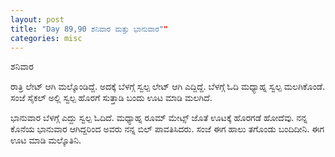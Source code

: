 ```yaml
---
layout: post
title: "Day 89,90 ಶನಿವಾರ ಮತ್ತು ಭಾನುವಾರ""
categories: misc
---
```


ಶನಿವಾರ

ರಾತ್ರಿ ಲೇಟ್ ಆಗಿ ಮಲ್ಕೊಂಡಿದ್ದೆ. ಅದಕ್ಕೆ ಬೆಳಗ್ಗೆ ಸ್ವಲ್ಪ ಲೇಟ್ ಆಗಿ ಎದ್ದಿದ್ದೆ. ಬೆಳಗ್ಗೆ ಓದಿ ಮಧ್ಯಾಹ್ನ ಸ್ವಲ್ಪ ಮಲಗಿಕೊಂಡೆ. ಸಂಜೆ ಸೈಕಲ್ ಅಲ್ಲಿ ಸ್ವಲ್ಪ ಹೊರಗೆ ಸುತ್ತಾಡಿ ಬಂದು ಊಟ ಮಾಡಿ ಮಲಗಿದೆ.

ಭಾನುವಾರ
ಬೆಳಗ್ಗೆ ಎದ್ದು ಸ್ವಲ್ಪ ಓದಿದೆ. ಮಧ್ಯಾಹ್ನ ರೂಮ್ ಮೇಟ್ಸ್ ಜೊತೆ ಊಟಕ್ಕೆ ಹೊರಗಡೆ ಹೋದೆವು. ನನ್ನ ಕೊನೆಯ ಭಾನುವಾರ ಆಗಿದ್ದರಿಂದ ಅವರು ನನ್ನ ಬಿಲ್ ಪಾವತಿಸಿದರು. ಸಂಜೆ ಈಗ ಹಾಲು ತಗೊಂಡು ಬಂದಿದೀನಿ. ಈಗ ಊಟ ಮಾಡಿ ಮಲ್ಕೊತಿನಿ.
